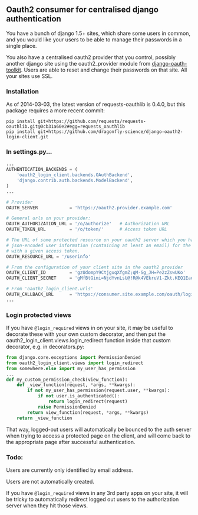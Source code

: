 ## Oauth2 consumer for centralised django authentication

You have a bunch of django 1.5+ sites, which share some users in
common, and you would like your users to be able to manage their
passwords in a single place.

You also have a centralised oauth2 provider that you control, possibly
another django site using the oauth2_provider module from
[django-oauth-toolkit](https://github.com/evonove/django-oauth-toolkit).
Users are able to reset and change their passwords on that site.  All
your sites use SSL.

### Installation

As of 2014-03-03, the latest version of requests-oauthlib is 0.4.0,
but this package requires a more recent commit:

    pip install git+https://github.com/requests/requests-oauthlib.git@0cb31a60e2#egg=requests_oauthlib
    pip install git+https://github.com/dragonfly-science/django-oauth2-login-client.git

### In settings.py...

```python
...
AUTHENTICATION_BACKENDS = (
    'oauth2_login_client.backends.OAuthBackend',
    'django.contrib.auth.backends.ModelBackend',
)
...

# Provider
OAUTH_SERVER            = 'https://oauth2.provider.example.com'

# General urls on your provider:
OAUTH_AUTHORIZATION_URL = '/o/authorize'   # Authorization URL
OAUTH_TOKEN_URL         = '/o/token/'      # Access token URL

# The URL of some protected resource on your oauth2 server which you have configured to serve
# json-encoded user information (containing at least an email) for the user associated
# with a given access token.
OAUTH_RESOURCE_URL = '/userinfo'

# From the configuration of your client site in the oauth2 provider
OAUTH_CLIENT_ID         = 'gzUdompY9CtjguqXfgmZ;qM-Sg_JH=Pe2zZswUKo'
OAUTH_CLIENT_SECRET     = 'gMfBtGimi=NjdYvnLsU@!R@k4VEkruV1-Zkt.KEQ1Ead1Z;0OE?P:K2maN3seOCS..........'

# From 'oauth2_login_client.urls'
OAUTH_CALLBACK_URL      = 'https://consumer.site.example.com/oauth/login/callback'
...
```

### Login protected views

If you have `@login_required` views in on your site, it may be useful
to decorate these with your own custom decorator, and then put the
oauth2\_login\_client.views.login\_redirect function inside that
custom decorator, e.g. in decorators.py:

```python
from django.core.exceptions import PermissionDenied
from oauth2_login_client.views import login_redirect
from somewhere.else import my_user_has_permission
...
def my_custom_permission_check(view_function):
    def _view_function(request, *args, **kwargs):
        if not my_user_has_permission(request.user, **kwargs):
            if not user.is_authenticated():
                return login_redirect(request)
            raise PermissionDenied
        return view_function(request, *args, **kwargs)
    return _view_function
```

That way, logged-out users will automatically be bounced to the auth
server when trying to access a protected page on the client, and will
come back to the appropriate page after successful authentication.

### Todo:

Users are currently only identified by email address.

Users are not automatically created.

If you have `@login_required` views in any 3rd party apps on your
site, it will be tricky to automatically redirect logged out users to
the authorization server when they hit those views.
